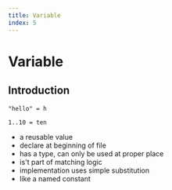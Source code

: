 ```yaml
---
title: Variable
index: 5
---
```

# Variable



## Introduction

```
"hello" = h
```

```
1..10 = ten
```

- a reusable value
- declare at beginning of file
- has a type, can only be used at proper place
- is't part of matching logic
- implementation uses simple substitution
- like a named constant

